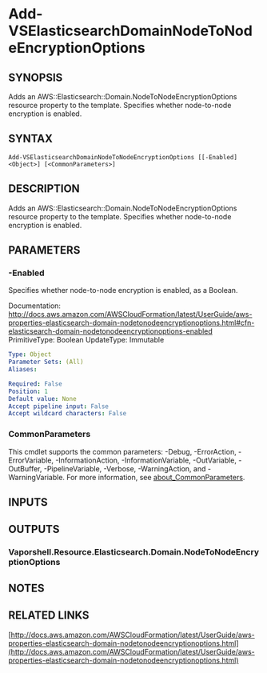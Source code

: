 # Add-VSElasticsearchDomainNodeToNodeEncryptionOptions

## SYNOPSIS
Adds an AWS::Elasticsearch::Domain.NodeToNodeEncryptionOptions resource property to the template.
Specifies whether node-to-node encryption is enabled.

## SYNTAX

```
Add-VSElasticsearchDomainNodeToNodeEncryptionOptions [[-Enabled] <Object>] [<CommonParameters>]
```

## DESCRIPTION
Adds an AWS::Elasticsearch::Domain.NodeToNodeEncryptionOptions resource property to the template.
Specifies whether node-to-node encryption is enabled.

## PARAMETERS

### -Enabled
Specifies whether node-to-node encryption is enabled, as a Boolean.

Documentation: http://docs.aws.amazon.com/AWSCloudFormation/latest/UserGuide/aws-properties-elasticsearch-domain-nodetonodeencryptionoptions.html#cfn-elasticsearch-domain-nodetonodeencryptionoptions-enabled
PrimitiveType: Boolean
UpdateType: Immutable

```yaml
Type: Object
Parameter Sets: (All)
Aliases:

Required: False
Position: 1
Default value: None
Accept pipeline input: False
Accept wildcard characters: False
```

### CommonParameters
This cmdlet supports the common parameters: -Debug, -ErrorAction, -ErrorVariable, -InformationAction, -InformationVariable, -OutVariable, -OutBuffer, -PipelineVariable, -Verbose, -WarningAction, and -WarningVariable. For more information, see [about_CommonParameters](http://go.microsoft.com/fwlink/?LinkID=113216).

## INPUTS

## OUTPUTS

### Vaporshell.Resource.Elasticsearch.Domain.NodeToNodeEncryptionOptions
## NOTES

## RELATED LINKS

[http://docs.aws.amazon.com/AWSCloudFormation/latest/UserGuide/aws-properties-elasticsearch-domain-nodetonodeencryptionoptions.html](http://docs.aws.amazon.com/AWSCloudFormation/latest/UserGuide/aws-properties-elasticsearch-domain-nodetonodeencryptionoptions.html)

